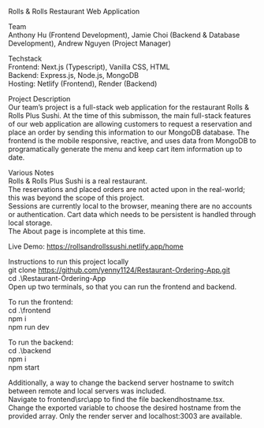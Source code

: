 Rolls & Rolls Restaurant Web Application

Team  
Anthony Hu (Frontend Development), Jamie Choi (Backend & Database Development), Andrew Nguyen (Project Manager)

Techstack  
Frontend: Next.js (Typescript), Vanilla CSS, HTML  
Backend: Express.js, Node.js, MongoDB  
Hosting: Netlify (Frontend), Render (Backend)

Project Description  
Our team’s project is a full-stack web application for the restaurant Rolls & Rolls Plus Sushi. At the time of this submisson, the main full-stack features of our web application are allowing customers to request a reservation and place an order by sending this information to our MongoDB database. The frontend is the mobile responsive, reactive, and uses data from MongoDB to programatically generate the menu and keep cart item information up to date.

Various Notes  
Rolls & Rolls Plus Sushi is a real restaurant.  
The reservations and placed orders are not acted upon in the real-world; this was beyond the scope of this project.  
Sessions are currently local to the browser, meaning there are no accounts or authentication. Cart data which needs to be persistent is handled through local storage.  
The About page is incomplete at this time.

Live Demo: https://rollsandrollssushi.netlify.app/home

Instructions to run this project locally  
git clone https://github.com/yenny1124/Restaurant-Ordering-App.git  
cd .\Restaurant-Ordering-App\
Open up two terminals, so that you can run the frontend and backend. 
  
To run the frontend:  
cd .\frontend\
npm i   
npm run dev  
  
To run the backend:  
cd .\backend\
npm i   
npm start  
  
Additionally, a way to change the backend server hostname to switch between remote and local servers was included.  
Navigate to frontend\src\app to find the file backendhostname.tsx.  
Change the exported variable to choose the desired hostname from the provided array. Only the render server and localhost:3003 are available.
